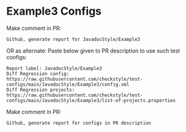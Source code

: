 # Example3 Configs
Make comment in PR:
```
Github, generate report for JavadocStyle/Example3
```
OR as alternate:
Paste below given to PR description to use such test configs:
```
Report label: JavadocStyle/Example3
Diff Regression config: https://raw.githubusercontent.com/checkstyle/test-configs/main/JavadocStyle/Example3/config.xml
Diff Regression projects: https://raw.githubusercontent.com/checkstyle/test-configs/main/JavadocStyle/Example3/list-of-projects.properties
```
Make comment in PR:
```
Github, generate report for configs in PR description
```
